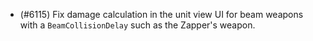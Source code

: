 - (#6115) Fix damage calculation in the unit view UI for beam weapons with a `BeamCollisionDelay` such as the Zapper's weapon.
